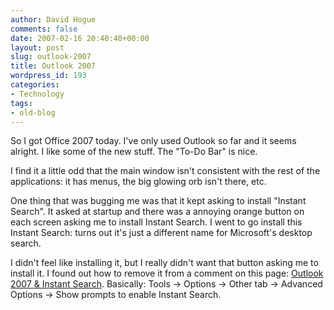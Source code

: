 ```yaml
---
author: David Hogue
comments: false
date: 2007-02-16 20:40:40+00:00
layout: post
slug: outlook-2007
title: Outlook 2007
wordpress_id: 193
categories:
- Technology
tags:
- old-blog
---
```


So I got Office 2007 today.  I've only used Outlook so far and it seems alright.  I like some of the new stuff.  The "To-Do Bar" is nice.

I find it a little odd that the main window isn't consistent with the rest of the applications: it has menus, the big glowing orb isn't there, etc.

One thing that was bugging me was that it kept asking to install "Instant Search".  It asked at startup and there was a annoying orange button on each screen asking me to install Instant Search.  I went to go install this Instant Search: turns out it's just a different name for Microsoft's desktop search.

I didn't feel like installing it, but I really didn't want that button asking me to install it.  I found out how to remove it from a comment on this page: [Outlook 2007 & Instant Search](http://thinkersroom.com/bytes/2007/01/07/outlook-2007-instant-search/).  Basically: Tools -> Options -> Other tab -> Advanced Options -> Show prompts to enable Instant Search.


